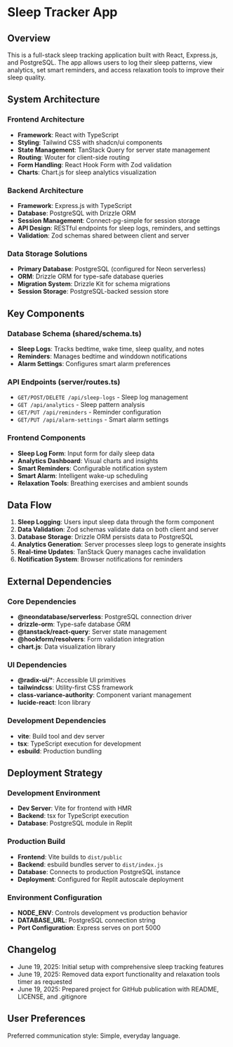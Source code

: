 # Sleep Tracker App

## Overview

This is a full-stack sleep tracking application built with React, Express.js, and PostgreSQL. The app allows users to log their sleep patterns, view analytics, set smart reminders, and access relaxation tools to improve their sleep quality.

## System Architecture

### Frontend Architecture
- **Framework**: React with TypeScript
- **Styling**: Tailwind CSS with shadcn/ui components
- **State Management**: TanStack Query for server state management
- **Routing**: Wouter for client-side routing
- **Form Handling**: React Hook Form with Zod validation
- **Charts**: Chart.js for sleep analytics visualization

### Backend Architecture
- **Framework**: Express.js with TypeScript
- **Database**: PostgreSQL with Drizzle ORM
- **Session Management**: Connect-pg-simple for session storage
- **API Design**: RESTful endpoints for sleep logs, reminders, and settings
- **Validation**: Zod schemas shared between client and server

### Data Storage Solutions
- **Primary Database**: PostgreSQL (configured for Neon serverless)
- **ORM**: Drizzle ORM for type-safe database queries
- **Migration System**: Drizzle Kit for schema migrations
- **Session Storage**: PostgreSQL-backed session store

## Key Components

### Database Schema (shared/schema.ts)
- **Sleep Logs**: Tracks bedtime, wake time, sleep quality, and notes
- **Reminders**: Manages bedtime and winddown notifications
- **Alarm Settings**: Configures smart alarm preferences

### API Endpoints (server/routes.ts)
- `GET/POST/DELETE /api/sleep-logs` - Sleep log management
- `GET /api/analytics` - Sleep pattern analysis
- `GET/PUT /api/reminders` - Reminder configuration
- `GET/PUT /api/alarm-settings` - Smart alarm settings

### Frontend Components
- **Sleep Log Form**: Input form for daily sleep data
- **Analytics Dashboard**: Visual charts and insights
- **Smart Reminders**: Configurable notification system
- **Smart Alarm**: Intelligent wake-up scheduling
- **Relaxation Tools**: Breathing exercises and ambient sounds

## Data Flow

1. **Sleep Logging**: Users input sleep data through the form component
2. **Data Validation**: Zod schemas validate data on both client and server
3. **Database Storage**: Drizzle ORM persists data to PostgreSQL
4. **Analytics Generation**: Server processes sleep logs to generate insights
5. **Real-time Updates**: TanStack Query manages cache invalidation
6. **Notification System**: Browser notifications for reminders

## External Dependencies

### Core Dependencies
- **@neondatabase/serverless**: PostgreSQL connection driver
- **drizzle-orm**: Type-safe database ORM
- **@tanstack/react-query**: Server state management
- **@hookform/resolvers**: Form validation integration
- **chart.js**: Data visualization library

### UI Dependencies
- **@radix-ui/***: Accessible UI primitives
- **tailwindcss**: Utility-first CSS framework
- **class-variance-authority**: Component variant management
- **lucide-react**: Icon library

### Development Dependencies
- **vite**: Build tool and dev server
- **tsx**: TypeScript execution for development
- **esbuild**: Production bundling

## Deployment Strategy

### Development Environment
- **Dev Server**: Vite for frontend with HMR
- **Backend**: tsx for TypeScript execution
- **Database**: PostgreSQL module in Replit

### Production Build
- **Frontend**: Vite builds to `dist/public`
- **Backend**: esbuild bundles server to `dist/index.js`
- **Database**: Connects to production PostgreSQL instance
- **Deployment**: Configured for Replit autoscale deployment

### Environment Configuration
- **NODE_ENV**: Controls development vs production behavior
- **DATABASE_URL**: PostgreSQL connection string
- **Port Configuration**: Express serves on port 5000

## Changelog

- June 19, 2025: Initial setup with comprehensive sleep tracking features
- June 19, 2025: Removed data export functionality and relaxation tools timer as requested
- June 19, 2025: Prepared project for GitHub publication with README, LICENSE, and .gitignore

## User Preferences

Preferred communication style: Simple, everyday language.